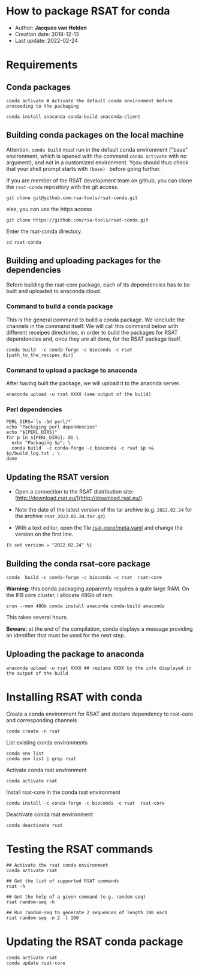 # How to package RSAT for conda

- Author: **Jacques van Helden**
- Creation date: 2018-12-13
- Last update: 2022-02-24

# Requirements

## Conda packages


```
conda activate # Activate the default conda environment before proceeding to the packaging

conda install anaconda conda-build anaconda-client
```

## Building conda packages on the local machine

Attention, `conda build` must run in the default conda environment ("base" environment, which is opened with the command   `conda activate` with no argument), and not in a customized environment. Yçou should thus check that your shell prompt starts with `(base) ` before going further.

If you are member of the RSAT development team on github, you can clone the `rsat-conda` repository with the git access.

```
git clone git@github.com:rsa-tools/rsat-conda.git
```

else, you can use the https access

```
git clone https://github.com/rsa-tools/rsat-conda.git
```

Enter the rsat-conda directory. 

```
cd rsat-conda
```


## Building and uploading packages for the dependencies

Before building the rsat-core package, each of its dependencies has to be built and uploaded to anaconda cloud. 


### Command to build a conda package

This is the general command to build a conda package. We ionclude the channels in the command itself.
We will call this command below with different receipes directories, in order to build the packages for RSAT dependencies and, once they are all done, for the RSAT package itself. 

```
conda build  -c conda-forge -c bioconda -c rsat [path_to_the_recipes_dir]
```

### Command to upload a package to anaconda

After having built the package, we will upload it to the anaonda server.

```
anaconda upload -u rsat XXXX (see output of the build)
```

### Perl dependencies

```
PERL_DIRS=`ls -1d perl/*`
echo "Packaging perl dependencies"
echo "${PERL_DIRS}"
for p in ${PERL_DIRS}; do \
  echo "Packaging $p"; \
  conda build  -c conda-forge -c bioconda -c rsat $p >& $p/build_log.txt ; \
done
```

## Updating the RSAT version

- Open a connection to the RSAT distribution site: [http://download.rsat.eu/](http://download.rsat.eu/)

- Note the date of the latest version of the tar archive (e.g. `2022.02.24` for the archive `rsat_2022.02.24.tar.gz`)

- With a text editor, open the file [rsat-core/meta.yaml](rsat-core/meta.yaml) and change the version on the first line.

```
{% set version = "2022.02.24" %}
```

## Building the conda rsat-core package

```
conda  build -c conda-forge -c bioconda -c rsat  rsat-core
```


**Warning:** this conda packaging apparently requires a quite large RAM. On the IFB core cluster, I allocate 48Gb of ram.

```
srun --mem 48Gb conda install anaconda conda-build anaconda
```

This takes several hours. 

**Beware:** at the end of the compilation, conda displays a message providing an identifier that must be used for the next step. 

## Uploading the package to anaconda

```
anaconda upload -u rsat XXXX ## replace XXXX by the info displayed in the output of the build
```

# Installing RSAT with conda

Create a conda environment for RSAT and declare dependency to 
rsat-core and corresponding channels

```
conda create -n rsat
```


<!-- On IFB core
conda create -p /shared/projects/project_rsat/conda/env/rsat
-->

List existing conda environments

```
conda env list
conda env list | grep rsat
```

Activate conda rsat environment

```
conda activate rsat
```

Install rsat-core in the conda rsat environment

```
conda install -c conda-forge -c bioconda -c rsat  rsat-core
```

Deactivate conda rsat environment

```
conda deactivate rsat
```

# Testing the RSAT commands

```
## Activate the rsat conda environment
conda activate rsat

## Get the list of supported RSAT commands
rsat -h

## Get the help of a given command (e.g. random-seq)
rsat random-seq -h

## Run random-seq to generate 2 sequences of length 100 each
rsat random-seq -n 2 -l 100
```


# Updating the RSAT conda package

```
conda activate rsat
conda update rsat-core
```




